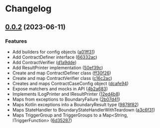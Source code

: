 # Changelog

## [0.0.2](https://github.com/dan-nichols/contract-case-kotlin/compare/contract-case-kotlin-v0.0.1...contract-case-kotlin-v0.0.2) (2023-06-11)


### Features

* Add builders for config objects ([a01ff31](https://github.com/dan-nichols/contract-case-kotlin/commit/a01ff31ba0aa5d4500692e9fd126496f7414c2cc))
* Add ContractDefiner interface ([66332ac](https://github.com/dan-nichols/contract-case-kotlin/commit/66332ac0421e372643110246fdc9934e51f766de))
* Add ContractVerifier ([d1a9dde](https://github.com/dan-nichols/contract-case-kotlin/commit/d1a9ddef2fce847727a68467b3fd3519316d1a2c))
* Add ResultPrinter implementation ([50ef39c](https://github.com/dan-nichols/contract-case-kotlin/commit/50ef39c637624740355123ffd35b4c3630096ee2))
* Create and map ContractDefiner class ([ff30f26](https://github.com/dan-nichols/contract-case-kotlin/commit/ff30f26d07ddc9ec741892a4a02cc07109ec0199))
* Create and map ContractVerifier class ([c16c2ac](https://github.com/dan-nichols/contract-case-kotlin/commit/c16c2ac81ec1a9fcc5eb408d404603466d444237))
* Creates and maps ContractCaseConfig object ([dcafe94](https://github.com/dan-nichols/contract-case-kotlin/commit/dcafe94a85cfa04ad6b8fd7978f726fd33a4bb35))
* Expose matchers and mocks in API ([4b2a683](https://github.com/dan-nichols/contract-case-kotlin/commit/4b2a683a1244c2a11d7d9d517e5e905755a74222))
* Implements ILogPrinter and IResultPrinter ([12ed4b8](https://github.com/dan-nichols/contract-case-kotlin/commit/12ed4b8f4b0967d1a10262613c05a12c1dd65c94))
* Maps from exceptions to BoundaryFailure ([2b07d41](https://github.com/dan-nichols/contract-case-kotlin/commit/2b07d4188c584d1634ae3278f5ff5cf7aca60644))
* Maps Kotlin exceptions into a BoundaryResult type ([9878f82](https://github.com/dan-nichols/contract-case-kotlin/commit/9878f82751e79b265c29c011efc2dc37e2cd2180))
* Maps StateHandler to BoundaryStateHandlerWithTeardown ([a3c6f31](https://github.com/dan-nichols/contract-case-kotlin/commit/a3c6f31b6c1dcaa5a3412de93aa2ea3349b4235c))
* Maps TriggerGroup and TriggerGroups to a Map&lt;String, ITriggerFunction&gt; ([6d35287](https://github.com/dan-nichols/contract-case-kotlin/commit/6d35287d0ffa95e25cbf173bc8d91fc2a2d4ef2f))
